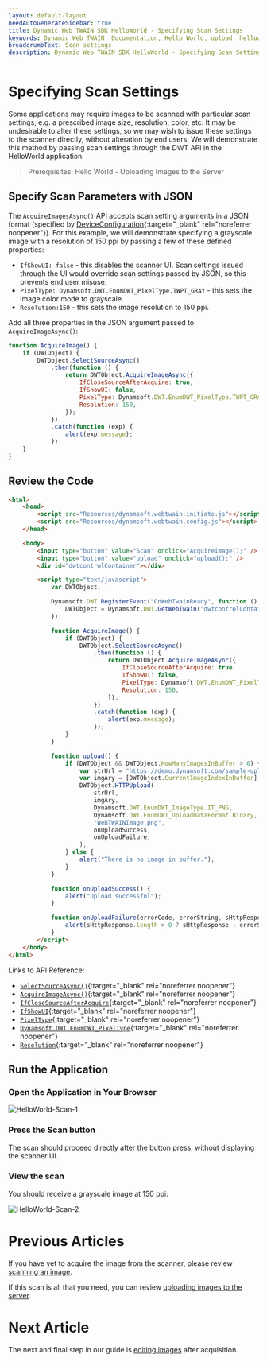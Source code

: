 ```yaml
---
layout: default-layout
needAutoGenerateSidebar: true
title: Dynamic Web TWAIN SDK HelloWorld - Specifying Scan Settings
keywords: Dynamic Web TWAIN, Documentation, Hello World, upload, helloworld
breadcrumbText: Scan settings
description: Dynamic Web TWAIN SDK HelloWorld - Specifying Scan Settings
---
```


# Specifying Scan Settings

Some applications may require images to be scanned with particular scan settings, e.g. a prescribed image size, resolution, color, etc. It may be undesirable to alter these settings, so we may wish to issue these settings to the scanner directly, without alteration by end users. We will demonstrate this method by passing scan settings through the DWT API in the HelloWorld application.

> Prerequisites: Hello World - Uploading Images to the Server

## Specify Scan Parameters with JSON

The `AcquireImagesAsync()` API accepts scan setting arguments in a JSON format (specified by [DeviceConfiguration](/_articles/info/api/interfaces.md#DeviceConfiguration){:target="\_blank" rel="noreferrer noopener"}). For this example, we will demonstrate specifying a grayscale image with a resolution of 150 ppi by passing a few of these defined properties:

- `IfShowUI: false` - this disables the scanner UI. Scan settings issued through the UI would override scan settings passed by JSON, so this prevents end user misuse.
- `PixelType: Dynamsoft.DWT.EnumDWT_PixelType.TWPT_GRAY` - this sets the image color mode to grayscale.
- `Resolution:150` - this sets the image resolution to 150 ppi.

Add all three properties in the JSON argument passed to `AcquireImageAsync()`:

```javascript
function AcquireImage() {
    if (DWTObject) {
        DWTObject.SelectSourceAsync()
            .then(function () {
                return DWTObject.AcquireImageAsync({
                    IfCloseSourceAfterAcquire: true,
                    IfShowUI: false,
                    PixelType: Dynamsoft.DWT.EnumDWT_PixelType.TWPT_GRAY,
                    Resolution: 150,
                });
            })
            .catch(function (exp) {
                alert(exp.message);
            });
    }
}
```

## Review the Code

```html
<html>
    <head>
        <script src="Resources/dynamsoft.webtwain.initiate.js"></script>
        <script src="Resources/dynamsoft.webtwain.config.js"></script>
    </head>

    <body>
        <input type="button" value="Scan" onclick="AcquireImage();" />
        <input type="button" value="upload" onclick="upload();" />
        <div id="dwtcontrolContainer"></div>

        <script type="text/javascript">
            var DWTObject;

            Dynamsoft.DWT.RegisterEvent("OnWebTwainReady", function () {
                DWTObject = Dynamsoft.DWT.GetWebTwain("dwtcontrolContainer");
            });

            function AcquireImage() {
                if (DWTObject) {
                    DWTObject.SelectSourceAsync()
                        .then(function () {
                            return DWTObject.AcquireImageAsync({
                                IfCloseSourceAfterAcquire: true,
                                IfShowUI: false,
                                PixelType: Dynamsoft.DWT.EnumDWT_PixelType.TWPT_GRAY,
                                Resolution: 150,
                            });
                        })
                        .catch(function (exp) {
                            alert(exp.message);
                        });
                }
            }

            function upload() {
                if (DWTObject && DWTObject.HowManyImagesInBuffer > 0) {
                    var strUrl = "https://demo.dynamsoft.com/sample-uploads/";
                    var imgAry = [DWTObject.CurrentImageIndexInBuffer];
                    DWTObject.HTTPUpload(
                        strUrl,
                        imgAry,
                        Dynamsoft.DWT.EnumDWT_ImageType.IT_PNG,
                        Dynamsoft.DWT.EnumDWT_UploadDataFormat.Binary,
                        "WebTWAINImage.png",
                        onUploadSuccess,
                        onUploadFailure,
                    );
                } else {
                    alert("There is no image in buffer.");
                }
            }

            function onUploadSuccess() {
                alert("Upload successful");
            }

            function onUploadFailure(errorCode, errorString, sHttpResponse) {
                alert(sHttpResponse.length > 0 ? sHttpResponse : errorString);
            }
        </script>
    </body>
</html>
```

Links to API Reference:

- [`SelectSourceAsync()`](/_articles/info/api/WebTwain_Acquire.md#selectsourceasync){:target="\_blank" rel="noreferrer noopener"}
- [`AcquireImageAsync()`](/_articles/info/api/WebTwain_Acquire.md#acquireimageasync){:target="\_blank" rel="noreferrer noopener"}
- [`IfCloseSourceAfterAcquire`](/_articles/info/api/Device.md#deviceobjectacquireimage){:target="\_blank" rel="noreferrer noopener"}
- [`IfShowUI`](/_articles/info/api/WebTwain_Acquire.md#ifshowui){:target="\_blank" rel="noreferrer noopener"}
- [`PixelType`](/_articles/info/api/WebTwain_Acquire.md#pixeltype){:target="\_blank" rel="noreferrer noopener"}
- [`Dynamsoft.DWT.EnumDWT_PixelType`](/_articles/info/api/Dynamsoft_Enum.md#dynamsoftdwtenumdwt_pixeltype){:target="\_blank" rel="noreferrer noopener"}
- [`Resolution`](/_articles/info/api/WebTwain_Acquire.md#resolution){:target="\_blank" rel="noreferrer noopener"}

## Run the Application

### Open the Application in Your Browser

![HelloWorld-Scan-1](/assets/imgs/HelloWorldScanSetting1.png)

### Press the Scan button

The scan should proceed directly after the button press, without displaying the scanner UI.

### View the scan

You should receive a grayscale image at 150 ppi:

![HelloWorld-Scan-2](/assets/imgs/HelloWorldScanSetting2.png)

# Previous Articles

<!-- If you need a refresher on setting up the base project, please review [initializing the environment]({{site.getstarted}}initialize.html). -->

If you have yet to acquire the image from the scanner, please review [scanning an image](/_articles/hello-world/scanning.md).

If this scan is all that you need, you can review [uploading images to the server](/_articles/hello-world/uploading.md).

# Next Article

The next and final step in our guide is [editing images](/_articles/hello-world/editing.md) after acquisition.

